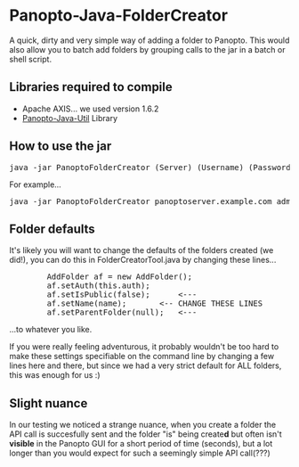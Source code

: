 Panopto-Java-FolderCreator
==========================

A quick, dirty and very simple way of adding a folder to Panopto. This would also allow you to batch add folders by grouping calls to the jar in a batch or shell script.

Libraries required to compile
-----------------------------

* Apache AXIS... we used version 1.6.2
* [Panopto-Java-Util](https://github.com/andmar8/Panopto-Java-Util) Library

How to use the jar
------------------

<pre>
java -jar PanoptoFolderCreator (Server) (Username) (Password) (FolderName)
</pre>

For example...

<pre>
java -jar PanoptoFolderCreator panoptoserver.example.com admin password Q1213-COM1001
</pre>

Folder defaults
---------------

It's likely you will want to change the defaults of the folders created (we did!), you can do this in FolderCreatorTool.java by changing these lines...

<pre>
        AddFolder af = new AddFolder();
        af.setAuth(this.auth);
        af.setIsPublic(false);		&lt;---
        af.setName(name);		&lt;-- CHANGE THESE LINES
        af.setParentFolder(null);	&lt;---
</pre>

...to whatever you like.

If you were really feeling adventurous, it probably wouldn't be too hard to make these settings specifiable on the command line by changing a few lines here and there, but since we had a very strict default for ALL folders, this was enough for us :)

Slight nuance
-------------

In our testing we noticed a strange nuance, when you create a folder the API call is succesfully sent and the folder "is" being create**d** but often isn't **visible** in the Panopto GUI for a short period of time (seconds), but a lot longer than you would expect for such a seemingly simple API call(???)